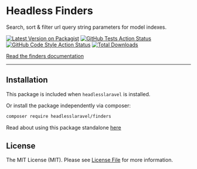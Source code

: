 # Headless Finders

Search, sort & filter url query string parameters for model indexes.

[![Latest Version on Packagist](https://img.shields.io/packagist/v/headlesslaravel/finders.svg?style=flat-square)](https://packagist.org/packages/headlesslaravel/finders)
[![GitHub Tests Action Status](https://img.shields.io/github/workflow/status/headlesslaravel/finders/run-tests?label=tests)](https://github.com/headlesslaravel/finders/actions?query=workflow%3Arun-tests+branch%3Amain)
[![GitHub Code Style Action Status](https://img.shields.io/github/workflow/status/headlesslaravel/finders/Check%20&%20fix%20styling?label=code%20style)](https://github.com/headlesslaravel/finders/actions?query=workflow%3A"Check+%26+fix+styling"+branch%3Amain)
[![Total Downloads](https://img.shields.io/packagist/dt/headlesslaravel/finders.svg?style=flat-square)](https://packagist.org/packages/headlesslaravel/finders)


[Read the finders documentation](https://github.com/headlesslaravel/docs/blob/main/finders.md)

---

## Installation

This package is included when `headlesslaravel` is installed.

Or install the package independently via composer:

```bash
composer require headlesslaravel/finders
```

Read about using this package standalone [here](https://github.com/headlesslaravel/docs/blob/main/finders.md#standalone)

## License

The MIT License (MIT). Please see [License File](LICENSE.md) for more information.
